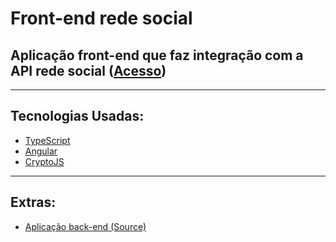 # Front-end rede social


## Aplicação front-end que faz integração com a API rede social ([Acesso](https://rede-social.leooresende.tk/home))
---
## Tecnologias Usadas:
- [TypeScript](https://www.typescriptlang.org/docs/)
- [Angular](https://angular.io/docs)
- [CryptoJS](https://cryptojs.gitbook.io/docs/)

---
## Extras:
- [Aplicação back-end (Source)](https://github.com/leooresende01/rede-social-api)

